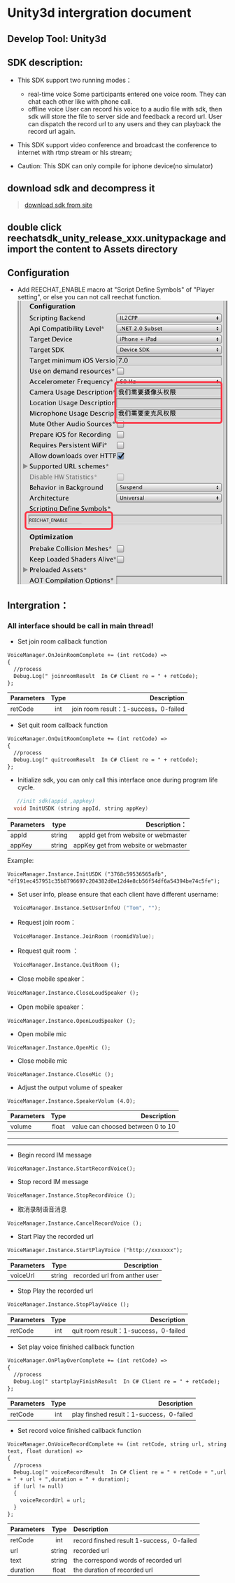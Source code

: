 # Unity3d intergration document

## Develop Tool: Unity3d

## SDK description:
  - This SDK support two running modes：
    - real-time voice
	    Some participants entered one voice room. They can chat each other like with phone call.
    - offline voice
	    User can record his voice to a audio file with sdk, then sdk will store the file to server side and feedback a record url.
	    User can dispatch the record url to any users and they can playback the record url again.
	    
  - This SDK support video conference and broadcast the conference to internet with rtmp stream or hls stream;

  - Caution:
    This SDK can only compile for iphone device(no simulator)

## download sdk and decompress it
> [download sdk from site](http://www.reechat.org)

## double click reechatsdk_unity_release_xxx.unitypackage and import the content to Assets directory


## Configuration  
   - Add REECHAT_ENABLE macro at "Script Define Symbols" of "Player setting", or else you can not call reechat function.
   ![](https://raw.githubusercontent.com/raymonwang/TvShow/master/imgs/unity_macro.png)

## Intergration：
### All interface should be call in main thread!

- Set join room callback function
```
VoiceManager.OnJoinRoomComplete += (int retCode) =>
{
  //process
  Debug.Log(" joinroomResult  In C# Client re = " + retCode);
};
```

| Parameters    | Type          | Description   |
| ------------- |:-------------:| -----:|
| retCode      | int |join room result：1-success，0-failed |

- Set quit room callback function
```
VoiceManager.OnQuitRoomComplete += (int retCode) =>
{
  //process
  Debug.Log(" quitroomResult  In C# Client re = " + retCode);
};
```

- Initialize sdk, you can only call this interface once during program life cycle.
```c
   //init sdk(appid ,appkey)
  void InitUSDK (string appId, string appKey)
```
| Parameters    | type           | Description： |
| ------------- |:-------------:| -----:|
| appId      | string | appId get from website or webmaster |
| appKey     | string | appKey get from website or webmaster|

  Example:
  ```
  VoiceManager.Instance.InitUSDK ("3768c59536565afb", "df191ec457951c35b8796697c204382d0e12d4e8cb56f54df6a54394be74c5fe");
  ```

- Set user info, please ensure that each client have different username:
```Objective-C
  VoiceManager.Instance.SetUserInfoU ("Tom", "");
```

- Request join room：
```Objective-C
  VoiceManager.Instance.JoinRoom (roomidValue);
```

- Request quit room ：
```
  VoiceManager.Instance.QuitRoom ();
```


- Close mobile speaker：
```
VoiceManager.Instance.CloseLoudSpeaker ();
```

- Open mobile speaker：
```
VoiceManager.Instance.OpenLoudSpeaker ();
```

- Open mobile mic
```
VoiceManager.Instance.OpenMic ();
```

- Close mobile mic
```
VoiceManager.Instance.CloseMic ();
```

- Adjust the output volume of speaker
```
VoiceManager.Instance.SpeakerVolum (4.0);
```

   | Parameters    | Type        | Description   |
   | ------------- |:-------------:| -----: |
   | volume     | float      |value can choosed between 0 to 10|

---
---
- Begin record IM message
```
VoiceManager.Instance.StartRecordVoice();
```

- Stop record IM message
```
VoiceManager.Instance.StopRecordVoice ();
```

- 取消录制语音消息
```
VoiceManager.Instance.CancelRecordVoice ();
```

- Start Play the recorded url
```
VoiceManager.Instance.StartPlayVoice ("http://xxxxxxx");
```
   | Parameters    | Type           | Description   |
   | ------------- |:-------------:| -----:|
   | voiceUrl     | string      | recorded url from anther user|

- Stop Play the recorded url
```
VoiceManager.Instance.StopPlayVoice ();
```

| Parameters    | Type          | Description   |
| ------------- |:-------------:| -----:|
| retCode      | int |quit room result：1-success，0-failed |

- Set play voice finished callback function
```
VoiceManager.OnPlayOverComplete += (int retCode) =>
{
  //process
  Debug.Log(" startplayFinishResult  In C# Client re = " + retCode);
};
```
| Parameters        | Type      | Description   |
| ------------- |:-------------:| -----:|
| retCode      | int |play finshed result：1-success，0-failed |

- Set record voice finished callback function
```
VoiceManager.OnVoiceRecordComplete += (int retCode, string url, string text, float duration) =>
{
  //process
  Debug.Log(" voiceRecordResult  In C# Client re = " + retCode + ",url = " + url + ",duration = " + duration);
  if (url != null)
  {
    voiceRecordUrl = url;
  }
};
```

| Parameters        | Type           | Description   |
| ------------- |:-------------:| :-----|
| retCode     | int      |  record finshed result 1-success，0-failed|
| url     | string      |  recorded url |
| text     | string      |  the correspond words of recorded url|
| duration     | float      |  the duration of recorded url|

